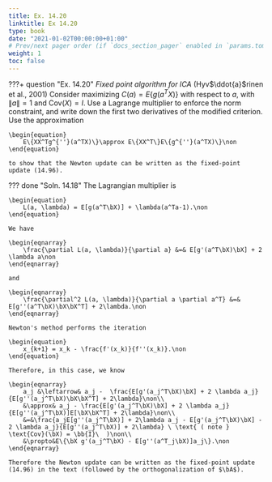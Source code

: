 ```yaml
---
title: Ex. 14.20
linktitle: Ex 14.20
type: book
date: "2021-01-02T00:00:00+01:00"
# Prev/next pager order (if `docs_section_pager` enabled in `params.toml`)
weight: 1
toc: false
---
```


???+ question "Ex. 14.20"
	*Fixed point algorithm for ICA* (Hyv$\ddot{a}$rinen et al., 2001) Consider maximizing $C(a) = E\{g(a^TX)\}$ with respect to $a$, with $\|a\|=1$ and $\text{Cov}(X)=I$. Use a Lagrange multiplier to enforce the norm constraint, and write down the first two derivatives of the modified criterion. Use the approximation

	\begin{equation}
		E\{XX^Tg^{''}(a^TX)\}\approx E\{XX^T\}E\{g^{''}(a^TX)\}\non
	\end{equation}
	
    to show that the Newton update can be written as the fixed-point update (14.96).

??? done "Soln. 14.18"
	The Lagrangian multiplier is 
	
    \begin{equation}
		L(a, \lambda) = E[g(a^T\bX)] + \lambda(a^Ta-1).\non
	\end{equation}
	
    We have 
	
    \begin{eqnarray}
		\frac{\partial L(a, \lambda)}{\partial a} &=& E[g'(a^T\bX)\bX] + 2 \lambda a\non
	\end{eqnarray} 
	
    and 
	
    \begin{eqnarray}
		\frac{\partial^2 L(a, \lambda)}{\partial a \partial a^T} &=& E[g''(a^T\bX)\bX\bX^T] + 2\lambda.\non
	\end{eqnarray}
	
    Newton's method performs the iteration 
	
    \begin{equation}
		x_{k+1} = x_k - \frac{f'(x_k)}{f''(x_k)}.\non
	\end{equation}
	
    Therefore, in this case, we know 
	
    \begin{eqnarray}
		a_j &\leftarrow& a_j -  \frac{E[g'(a_j^T\bX)\bX] + 2 \lambda a_j}{E[g''(a_j^T\bX)\bX\bX^T] + 2\lambda}\non\\
		&\approx& a_j - \frac{E[g'(a_j^T\bX)\bX] + 2 \lambda a_j}{E[g''(a_j^T\bX)]E[\bX\bX^T] + 2\lambda}\non\\
		&=&\frac{a_jE[g''(a_j^T\bX)] + 2\lambda a_j - E[g'(a_j^T\bX)\bX] - 2 \lambda a_j}{E[g''(a_j^T\bX)] + 2\lambda} \ \text{ ( note } \text{Cov}(\bX) = \bb{I}\  )\non\\
		&\propto&E\{\bX g'(a_j^T\bX) - E[g''(a^T_j\bX)]a_j\}.\non
	\end{eqnarray}
	
    Therefore the Newton update can be written as the fixed-point update (14.96) in the text (followed by the orthogonalization of $\bA$).
